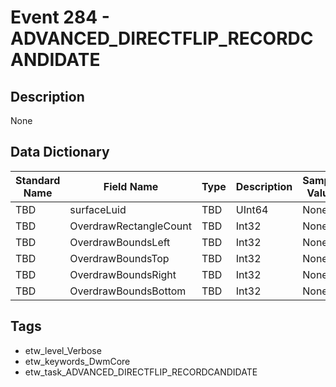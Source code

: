 # Event 284 - ADVANCED_DIRECTFLIP_RECORDCANDIDATE

## Description
None

## Data Dictionary
|Standard Name|Field Name|Type|Description|Sample Value|
|---|---|---|---|---|
|TBD|surfaceLuid|TBD|UInt64|None|None|
|TBD|OverdrawRectangleCount|TBD|Int32|None|None|
|TBD|OverdrawBoundsLeft|TBD|Int32|None|None|
|TBD|OverdrawBoundsTop|TBD|Int32|None|None|
|TBD|OverdrawBoundsRight|TBD|Int32|None|None|
|TBD|OverdrawBoundsBottom|TBD|Int32|None|None|

## Tags
* etw_level_Verbose
* etw_keywords_DwmCore
* etw_task_ADVANCED_DIRECTFLIP_RECORDCANDIDATE